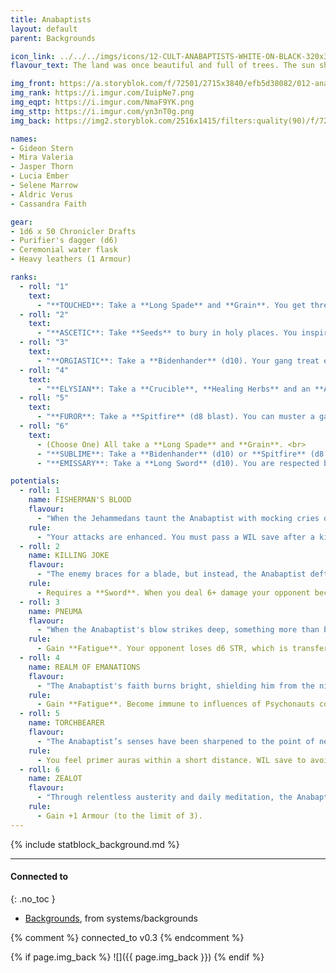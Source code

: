 ```yaml
---
title: Anabaptists
layout: default
parent: Backgrounds

icon_link: ../../../imgs/icons/12-CULT-ANABAPTISTS-WHITE-ON-BLACK-320x320.webp
flavour_text: The land was once beautiful and full of trees. The sun shone down with a friendly face upon fields and happy people. But today, Paradise is rotten. The Spawn of the Demiurge, Psychonauts in all their carnality carry no divine soul. The root of all evil is clear to see and must be hacked to pieces and cut out by the [Anabaptists](https://degenesis.com/world/cults/anabaptists).

img_front: https://a.storyblok.com/f/72501/2715x3840/efb5d38082/012-anabaptist-archetype.jpg
img_rank: https://i.imgur.com/IuipNe7.png
img_eqpt: https://i.imgur.com/NmaF9YK.png
img_sttp: https://i.imgur.com/yn3nT0g.png
img_back: https://img2.storyblok.com/2516x1415/filters:quality(90)/f/72501/2516x1415/6ca1363234/opener-anabaptists.jpg

names:
- Gideon Stern
- Mira Valeria
- Jasper Thorn
- Lucia Ember
- Selene Marrow
- Aldric Verus
- Cassandra Faith

gear:
- 1d6 x 50 Chronicler Drafts
- Purifier's dagger (d6)
- Ceremonial water flask
- Heavy leathers (1 Armour)

ranks:
  - roll: "1"
    text:
      - "**TOUCHED**: Take a **Long Spade** and **Grain**. You get three dots tattooed on your forehead and a ring through your nose to chain soul to body. <br>"
  - roll: "2"
    text:
      - "**ASCETIC**: Take **Seeds** to bury in holy places. You inspire providers and farmers. <br>"
  - roll: "3"
    text:
      - "**ORGIASTIC**: Take a **Bidenhander** (d10). Your gang treat each other as family."
  - roll: "4"
    text:
      - "**ELYSIAN**: Take a **Crucible**, **Healing Herbs** and an **Adriatic Stone**. Because of the **Elysian Oils** you used you reduce Sepsis infection in 1 (6 uses). You can always get more oil on Anabaptists Enclaves."
  - roll: "5"
    text: 
      - "**FUROR**: Take a **Spitfire** (d8 blast). You can muster a gang of Orgiastics and start a crusade and try to start forming a settlement."
  - roll: "6"
    text:
      - (Choose One) All take a **Long Spade** and **Grain**. <br>
      - "**SUBLIME**: Take a **Bidenhander** (d10) or **Spitfire** (d8 blast). You are considered a manifested emanation, foretold in prophecies and there are no closed doors for you in Cathedral city. <br>"
      - "**EMISSARY**: Take a **Long Sword** (d10). You are respected by all Cults of the Protectorate. <br>"

potentials:
  - roll: 1
    name: FISHERMAN'S BLOOD
    flavour:
      - "When the Jehammedans taunt the Anabaptist with mocking cries of 'Fisherman’s child!' he replies calmly, 'If you hit us, don’t we bleed as well?' They laugh, but he grins and adds, 'But if we bleed, don’t we rip you apart?' Pushed beyond his limits, the Anabaptist unleashes a relentless fury, tearing through his enemies with unstoppable rage."
    rule:
      - "Your attacks are enhanced. You must pass a WIL save after a killing or lose control, attacking anyone in sight."
  - roll: 2
    name: KILLING JOKE
    flavour:
      - "The enemy braces for a blade, but instead, the Anabaptist deftly pivots and strikes with the pommel of his sword, aiming for an unprotected vital spot. This technique, known as the Killing Joke, is a high-risk manoeuvre that can knock an opponent unconscious instantly."
    rule:
      - Requires a **Sword**. When you deal 6+ damage your opponent becomes unconscious, but will wake up if harmed again. The next attack against you is **Enhanced**.
  - roll: 3
    name: PNEUMA
    flavour:
      - "When the Anabaptist's blow strikes deep, something more than blood spills out—an essence, a glimpse of the divine Pneuma, escapes from the dying flesh. This momentary touch of the divine strengthens and uplifts him."
    rule:
      - Gain **Fatigue**. Your opponent loses d6 STR, which is transferred to you temporarily (up to 18).
  - roll: 4
    name: REALM OF EMANATIONS
    flavour:
      - "The Anabaptist's faith burns bright, shielding him from the nightly horrors that haunt his mind. By day, the twisted influences of Psychonauts—whether through Dushani whispers, Pheromancer scents, or Psychokinetic illusions—cannot sway him. When defending against these mental assaults, his faith sharpens his resolve, allowing him to channel his strength into a powerful counter, turning his fear into a formidable defence."
    rule:
      - Gain **Fatigue**. Become immune to influences of Psychonauts common in your region.
  - roll: 5
    name: TORCHBEARER
    flavour:
      - "The Anabaptist’s senses have been sharpened to the point of near madness by his closeness to the enemy. He can detect the corruption of Psychonauts, Leperos, and spore fields with uncanny precision, bringing them into stark clarity. In his presence, the hidden horrors of the world cannot remain concealed."
    rule:
      - You feel primer auras within a short distance. WIL save to avoid detection by Psychonaults.
  - roll: 6
    name: ZEALOT
    flavour:
      - "Through relentless austerity and daily meditation, the Anabaptist purifies himself, transcending physical pain and unleashing the power of his spirit. On the battlefield, his body becomes a shield, with pain serving only as a distant reminder of harm rather than a hindrance. His resilience allows him to endure, reducing the impact of trauma."
    rule:
      - Gain +1 Armour (to the limit of 3).
---
```


{% include statblock_background.md %}

---
#### Connected to
{: .no_toc }

<!-- QueryToSerialize: LIST without ID "["+ title + "](https://terra-campaigns.github.io/" + regexreplace(file.path, ".md", "") + ")" + ", from " + regexreplace(file.folder, "^[^\/]*\/", "") FROM ([[]]) OR outgoing([[]]) WHERE (file.path != this.file.path AND title != null) SORT file.folder DESC -->
<!-- SerializedQuery: LIST without ID "["+ title + "](https://terra-campaigns.github.io/" + regexreplace(file.path, ".md", "") + ")" + ", from " + regexreplace(file.folder, "^[^\/]*\/", "") FROM ([[]]) OR outgoing([[]]) WHERE (file.path != this.file.path AND title != null) SORT file.folder DESC -->
- [Backgrounds](https://terra-campaigns.github.io/degenesis/systems/backgrounds/index), from systems/backgrounds
<!-- SerializedQuery END -->

{% comment %}
connected_to v0.3
{% endcomment %}

{% if page.img_back %}
![]({{ page.img_back }})
{% endif %}

